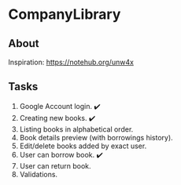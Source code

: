 # CompanyLibrary

## About

Inspiration: https://notehub.org/unw4x

## Tasks

1. Google Account login. :heavy_check_mark:
2. Creating new books. :heavy_check_mark:
3. Listing books in alphabetical order.
4. Book details preview (with borrowings history). 
5. Edit/delete books added by exact user.
6. User can borrow book. :heavy_check_mark:
7. User can return book.
8. Validations.
